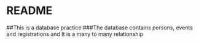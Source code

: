 # README

##This is a database practice
###The database contains persons, events and registrations
and It is a many to many relationship

